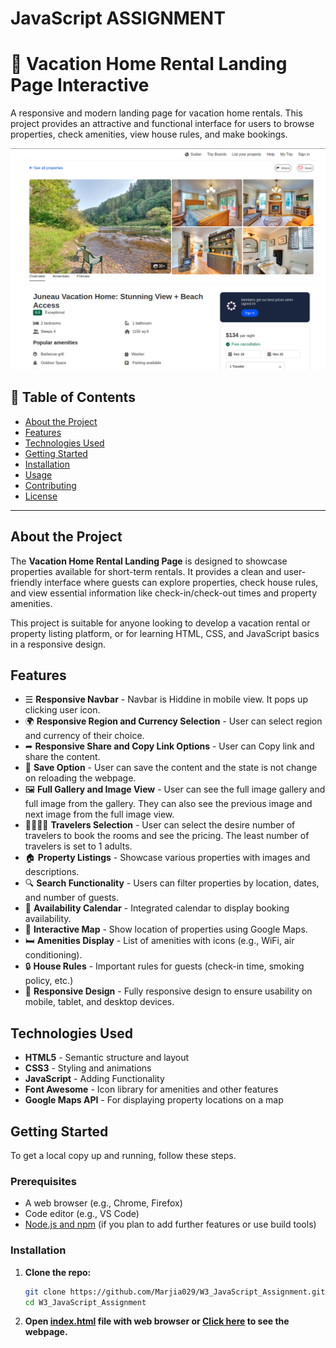 # JavaScript ASSIGNMENT



# 🏡 Vacation Home Rental Landing Page Interactive

A responsive and modern landing page for vacation home rentals. This project provides an attractive and functional interface for users to browse properties, check amenities, view house rules, and make bookings.

![Screenshot of the Landing Page](./assets/web-page-demo.png)

## 📜 Table of Contents

- [About the Project](#about-the-project)
- [Features](#features)
- [Technologies Used](#technologies-used)
- [Getting Started](#getting-started)
- [Installation](#installation)
- [Usage](#usage)
- [Contributing](#contributing)
- [License](#license)

---

## About the Project

The **Vacation Home Rental Landing Page** is designed to showcase properties available for short-term rentals. It provides a clean and user-friendly interface where guests can explore properties, check house rules, and view essential information like check-in/check-out times and property amenities.

This project is suitable for anyone looking to develop a vacation rental or property listing platform, or for learning HTML, CSS, and JavaScript basics in a responsive design.

## Features
- ☰ **Responsive Navbar** - Navbar is Hiddine in mobile view. It pops up clicking user icon.
- 🌍 **Responsive Region and Currency Selection** - User can select region and currency of their choice.
- ➦ **Responsive Share and Copy Link Options** - User can Copy link and share the content.
- 📂 **Save Option** - User can save the content and the state is not change on reloading the webpage.
- 🖼️ **Full Gallery and Image View** - User can see the full image gallery and full image from the gallery. They can also see the previous image and next image from the full image view.
- 👨‍👩‍👦‍👦 **Travelers Selection** - User can select the desire number of travelers to book the rooms and see the pricing. The least number of travelers is set to 1 adults.
- 🏠 **Property Listings** - Showcase various properties with images and descriptions.
- 🔍 **Search Functionality** - Users can filter properties by location, dates, and number of guests.
- 📅 **Availability Calendar** - Integrated calendar to display booking availability.
- 📌 **Interactive Map** - Show location of properties using Google Maps.
- 🛏️ **Amenities Display** - List of amenities with icons (e.g., WiFi, air conditioning).
- 🔒 **House Rules** - Important rules for guests (check-in time, smoking policy, etc.)
- 📱 **Responsive Design** - Fully responsive design to ensure usability on mobile, tablet, and desktop devices.

## Technologies Used

- **HTML5** - Semantic structure and layout
- **CSS3** - Styling and animations
- **JavaScript** - Adding Functionality
- **Font Awesome** - Icon library for amenities and other features
- **Google Maps API** - For displaying property locations on a map

## Getting Started

To get a local copy up and running, follow these steps.

### Prerequisites

- A web browser (e.g., Chrome, Firefox)
- Code editor (e.g., VS Code)
- [Node.js and npm](https://nodejs.org/) (if you plan to add further features or use build tools)

### Installation

1. **Clone the repo:**
   ```bash
   git clone https://github.com/Marjia029/W3_JavaScript_Assignment.git
   cd W3_JavaScript_Assignment
2. **Open [index.html](./index.html) file with web browser or [Click here](https://marjia029.github.io/W3_JavaScript_Assignment/) to see the webpage.**